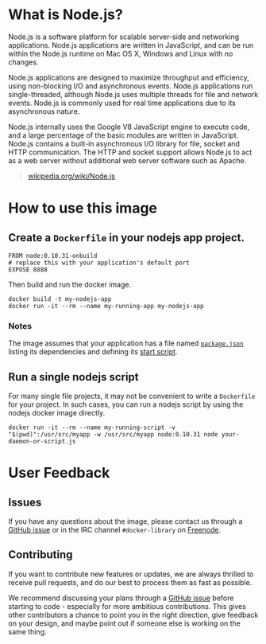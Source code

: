 # What is Node.js?
Node.js is a software platform for scalable server-side and networking applications. Node.js applications are written in JavaScript, and can be run within the Node.js runtime on Mac OS X, Windows and Linux with no changes.

Node.js applications are designed to maximize throughput and efficiency, using non-blocking I/O and asynchronous events. Node.js applications run single-threaded, although Node.js uses multiple threads for file and network events. Node.js is commonly used for real time applications due to its asynchronous nature.

Node.js internally uses the Google V8 JavaScript engine to execute code, and a large percentage of the basic modules are written in JavaScript. Node.js contains a built-in asynchronous I/O library for file, socket and HTTP communication. The HTTP and socket support allows Node.js to act as a web server without additional web server software such as Apache.

> [wikipedia.org/wiki/Node.js](https://en.wikipedia.org/wiki/Node.js)

# How to use this image

## Create a `Dockerfile` in your nodejs app project.

    FROM node:0.10.31-onbuild
    # replace this with your application's default port
    EXPOSE 8888

Then build and run the docker image.

    docker build -t my-nodejs-app
    docker run -it --rm --name my-running-app my-nodejs-app

### Notes

The image assumes that your application has a file named [`package.json`](https://www.npmjs.org/doc/json.html) listing its dependencies and defining its [start script](https://www.npmjs.org/doc/misc/npm-scripts.html#default-values).

## Run a single nodejs script

For many single file projects, it may not be convenient to write a `Dockerfile` for your project. In such cases, you can run a nodejs script by using the nodejs docker image directly.

    docker run -it --rm --name my-running-script -v "$(pwd)":/usr/src/myapp -w /usr/src/myapp node:0.10.31 node your-daemon-or-script.js

# User Feedback

## Issues

If you have any questions about the image, please contact us through a [GitHub issue](https://github.com/docker-library/node/issues) or in the IRC channel `#docker-library` on [Freenode](https://freenode.net).

## Contributing

If you want to contribute new features or updates, we are always thrilled to receive pull requests, and do our best to process them as fast as possible.

We recommend discussing your plans through a [GitHub issue](https://github.com/docker-library/node/issues) before starting to code - especially for more ambitious contributions. This gives other contributors a chance to point you in the right direction, give feedback on your design, and maybe point out if someone else is working on the same thing.
